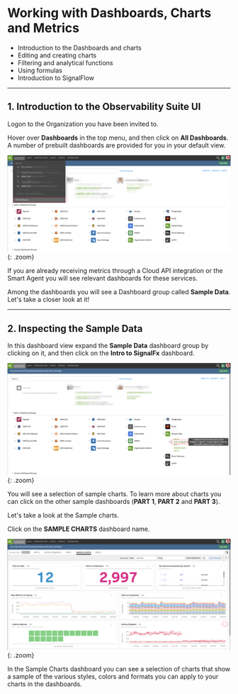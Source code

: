 # Working with Dashboards, Charts and Metrics

* Introduction to the Dashboards and charts
* Editing and creating charts
* Filtering and analytical functions
* Using formulas
* Introduction to SignalFlow

---

## 1. Introduction to the Observability Suite UI

Logon to the Organization you have been invited to.

Hover over **Dashboards** in the top menu, and then click on **All Dashboards**. A number of prebuilt dashboards are provided for you in your default view.

![Dashboards](../images/dashboards/M1-l1-1.png){: .zoom}

If you are already receiving metrics through a Cloud API integration or the Smart Agent you will see relevant dashboards for these services.

Among the dashboards you will see a Dashboard group called **Sample Data**. Let's take a closer look at it!

---

## 2. Inspecting the Sample Data

In this dashboard view expand the **Sample Data** dashboard group by clicking on it, and then click on the **Intro to SignalFx** dashboard.

![Sample Data](../images/dashboards/M1-l1-2.png){: .zoom}

You will see a selection of sample charts. To learn more about charts you can click on the other sample dashboards (**PART 1**, **PART 2** and **PART 3**).

Let's take a look at the Sample charts.

Click on the **SAMPLE CHARTS** dashboard name.

![Sample Data](../images/dashboards/M1-l1-3.png){: .zoom}

In the Sample Charts dashboard you can see a selection of charts that show a sample of the various styles, colors and formats you can apply to your charts in the dashboards.
